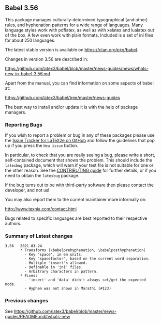 ## Babel 3.56

This package manages culturally-determined typographical (and other)
rules, and hyphenation patterns for a wide range of languages. Many
language styles work with pdflatex, as well as with xelatex and
lualatex out of the box. A few even work with plain formats. Included
is a set of ini files for about 250 languages.

The latest stable version is available on <https://ctan.org/pkg/babel>.

Changes in version 3.56 are described in:

https://github.com/latex3/babel/blob/master/news-guides/news/whats-new-in-babel-3.56.md

Apart from the manual, you can find information on some aspects of babel at:

https://github.com/latex3/babel/tree/master/news-guides

The best way to install and/or update it is with the help of package
managers.

### Reporting Bugs

If you wish to report a problem or bug in any of these packages please
use the
[Issue Tracker for LaTeX2e on GitHub](https://github.com/latex3/babel/issues)
and follow the guidelines that pop up if you press the `New issue`
button.

In particular, to check that you are really seeing a bug, please write
a short, self-contained document that shows the problem. This should
include the `latexbug` package, which will warn if your test file is
not suitable for one or the other reason. See the
[CONTRIBUTING guide](https://github.com/latex3/latex2e/blob/master/CONTRIBUTING.md)
for further details, or if you need to obtain the `latexbug` package.

If the bug turns out to be with third-party software then please
contact the developer, and not us!

You may also report them to the current maintainer more informally on:

   http://www.texnia.com/contact.html

Bugs related to specific languages are best reported to their
respective authors.

### Summary of Latest changes
```
3.56   2021-03-24
       * Transforms (\babelprehyphenation, \babelposthyphenation)
         - Key 'space', in em units.
         - Key 'spacefactor', based on the current word separation.
         - Multiple 'insert's allowed.
         - Definable in 'ini' files.
         - Arbitrary characters in pattern.
       * Fixes:
         - 'insert' and 'data' didn't always set/get the expected node.
         - Hyphen was not shown in Marathi (#123)
```

### Previous changes

See https://github.com/latex3/babel/blob/master/news-guides/README.md#whats-new

